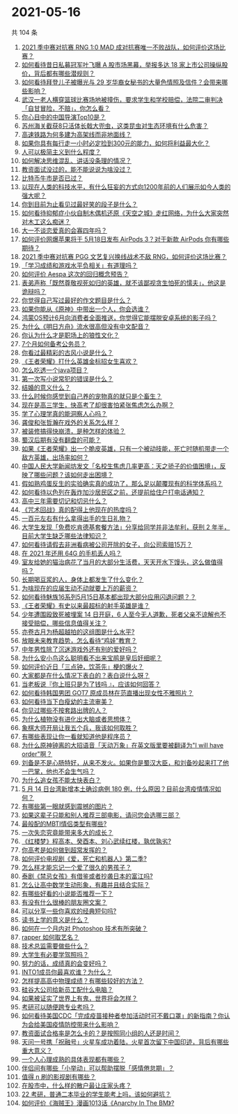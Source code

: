 # 2021-05-16

共 104 条

<!-- BEGIN -->
<!-- 最后更新时间 Sun May 16 2021 12:15:08 GMT+0800 (China Standard Time) -->

1. [2021 季中赛对抗赛 RNG 1:0 MAD
   成对抗赛唯一不败战队，如何评价这场比赛？](https://www.zhihu.com/question/459644598)
2. [如何看待昔日私募冠军叶飞曝 A 股市场黑幕，举报多达 18
   家上市公司操纵股价，背后都有哪些潜规则？](https://www.zhihu.com/question/459558051)
3. [如何看待拜登儿子被曝光与 29
   岁华裔女秘书的大量色情照及信件？会带来哪些影响？](https://www.zhihu.com/question/458657086)
4. [武汉一老人横穿篮球比赛场地被撞伤，要求学生和学校赔偿，法院二审判决「自甘冒险，不赔」，你怎么看？](https://www.zhihu.com/question/458886791)
5. [你心目中的中国导演Top10是？](https://www.zhihu.com/question/314257835)
6. [苏州海关截获8只活体长戟大兜虫，这类昆虫对生态环境有什么危害？](https://www.zhihu.com/question/459391470)
7. [高速铁路为何多建为高架线而非地面线？](https://www.zhihu.com/question/308170553)
8. [如果你具有每行走一小时必定捡到300元的能力，如何将利益最大化？](https://www.zhihu.com/question/439876862)
9. [人可以极简主义到什么程度？](https://www.zhihu.com/question/313020218)
10. [如何解决思维混乱、讲话没条理的情况？](https://www.zhihu.com/question/30173526)
11. [教资面试没过的，能不能说说为啥没过？](https://www.zhihu.com/question/459023684)
12. [比特币牛市是否已过？](https://www.zhihu.com/question/452808080)
13. [以现在人类的科技水平，有什么狂妄的方式向1200年前的人们展示如今人类的强大呢？](https://www.zhihu.com/question/456628031)
14. [你到目前为止看见过最好笑的段子是什么？](https://www.zhihu.com/question/297417967)
15. [如何看待抑郁症小伙自制木偶机还原《天空之城》走红网络，为什么大家突然对木工这么痴迷？](https://www.zhihu.com/question/459454868)
16. [大一不谈恋爱真的会寡四年吗？](https://www.zhihu.com/question/453236394)
17. [如何评价网爆苹果将于 5月18日发布 AirPods 3？对于新款 AirPods
    你有哪些期待？](https://www.zhihu.com/question/459436442)
18. [2021 季中赛对抗赛 PGG 文艺复兴换线战术不敌
    RNG，如何评价这场比赛？](https://www.zhihu.com/question/459612622)
19. [「学习成绩和游戏水平负相关」有道理吗？](https://www.zhihu.com/question/459296389)
20. [如何评价 Aespa 这次的回归概念预告？](https://www.zhihu.com/question/459521240)
21. [表弟声称「既然尊敬视死如归的英雄，就不该鄙视贪生怕死的懦夫」，他这是诡辩吗？](https://www.zhihu.com/question/459177318)
22. [你觉得自己写过最好的作文题目是什么？](https://www.zhihu.com/question/354965203)
23. [如果你能从《原神》中带出一个人，你会选谁？](https://www.zhihu.com/question/459304668)
24. [鸿蒙OS预计6月向消费者全面推送，你觉得它能摆脱安卓系统的影子吗？](https://www.zhihu.com/question/458183232)
25. [为什么《明日方舟》流水很高但没有中文配音？](https://www.zhihu.com/question/456723907)
26. [你认为什么才是职场上的狼性文化？](https://www.zhihu.com/question/459550053)
27. [7个月如何备考公务员？](https://www.zhihu.com/question/453217326)
28. [你看过最精彩的古风小说是什么？](https://www.zhihu.com/question/34680815)
29. [《王者荣耀》打什么英雄金标招女生喜欢？](https://www.zhihu.com/question/458540709)
30. [怎么吃透一个java项目？](https://www.zhihu.com/question/422346147)
31. [第一次写小说常犯的错误是什么？](https://www.zhihu.com/question/412175351)
32. [结婚的意义什么？](https://www.zhihu.com/question/458425888)
33. [什么时候你感觉到自己养的宠物真的就只是个畜生？](https://www.zhihu.com/question/344278401)
34. [现在是高三学生，快高考了却很害怕紧张焦虑怎么办啊？](https://www.zhihu.com/question/311063042)
35. [学了心理学真的能洞察人心吗？](https://www.zhihu.com/question/455174188)
36. [龚俊和张哲瀚在戏外的关系怎么样？](https://www.zhihu.com/question/453758769)
37. [被装修搞得快崩溃，是种怎样的体验？](https://www.zhihu.com/question/450122843)
38. [蜀汉后期有没有翻盘的可能？](https://www.zhihu.com/question/408230820)
39. [如果《王者荣耀》出一个脆皮英雄，只有一个被动技能，死亡时随机带走一个敌方英雄，出场率如何？](https://www.zhihu.com/question/459413105)
40. [中国人民大学新闻坊发文「名校生焦虑几率更高：天之骄子的价值困境」，反映了哪些问题？该如何走出困境？](https://www.zhihu.com/question/459560350)
41. [假如熟鸡蛋反生的实验确实真的成功了，那么足以颠覆现有的科学体系吗？](https://www.zhihu.com/question/456677213)
42. [如何看待以色列在轰炸加沙居民区之前，还提前给住户打电话通知？](https://www.zhihu.com/question/459381446)
43. [高中三年需要切记和切忌什么？](https://www.zhihu.com/question/64843570)
44. [《咒术回战》真的配得上他现在的热度吗？](https://www.zhihu.com/question/444766202)
45. [一百元左右有什么拿得出手的生日礼物？](https://www.zhihu.com/question/333123808)
46. [大学生发现「免费吃肯德基套餐方法」分享给同学并非法牟利，获刑 2
    年半，目前大学生缺乏哪些法律知识？](https://www.zhihu.com/question/458862596)
47. [如何看待请假去非洲看病被公司开除的女子，向公司索赔15万？](https://www.zhihu.com/question/459337590)
48. [在 2021 年还用 64G 的手机丢人吗？](https://www.zhihu.com/question/459213190)
49. [室友给她的猫治病花了当月的大部分生活费，天天开水下馒头，这么做值得吗？](https://www.zhihu.com/question/458055949)
50. [长期喝豆浆的人，身体上都发生了什么变化？](https://www.zhihu.com/question/382035677)
51. [为啥现在的应届生动不动就要上万的薪资？](https://www.zhihu.com/question/457279173)
52. [如何看待魅族16系列5月15日基本都出现大部分应用闪退问题？？](https://www.zhihu.com/question/459492278)
53. [《王者荣耀》有史以来最超标的射手英雄是谁？](https://www.zhihu.com/question/458538827)
54. [少年遭围殴致死被埋案 14 日开庭，6
    人至今无人道歉，死者父亲不谅解也不接受赔偿，哪些信息值得关注？](https://www.zhihu.com/question/459368723)
55. [亦卷古月为杨超越拍的这组图是什么水平?](https://www.zhihu.com/question/459282561)
56. [放眼未来教育趋势，怎么看待“鸡娃”教育？](https://www.zhihu.com/question/442769785)
57. [中年男性除了沉迷游戏外还有别的爱好吗？](https://www.zhihu.com/question/459226864)
58. [为什么安小鸟这么聪明看不出来宝鹃是皇后奸细呢？](https://www.zhihu.com/question/338703838)
59. [如何评价近日「三点钟，饮茶先」梗的爆火？](https://www.zhihu.com/question/459087204)
60. [大家都是在什么情况下表白的？表白说什么呀？](https://www.zhihu.com/question/49203402)
61. [当老板说『你上班只是为了钱吗 』，应该如何回答？](https://www.zhihu.com/question/459271480)
62. [如何看待韩国男团 GOT7 原成员林在范直播出现女性不雅照片？](https://www.zhihu.com/question/459375130)
63. [如何看待当下白瘦幼的主流审美？](https://www.zhihu.com/question/63812554)
64. [你见过哪些不按套路出牌的人？](https://www.zhihu.com/question/60343827)
65. [为什么植物没有进化出大脑或者思想体？](https://www.zhihu.com/question/437474056)
66. [象棋大师开局让我五个兵，我该如何取胜？](https://www.zhihu.com/question/458811041)
67. [有哪些表现让你一看就知道他是程序员？](https://www.zhihu.com/question/453277901)
68. [为什么原神钟离的大招语音「天动万象」在英文版里要被翻译为"I will have
    order"啊？](https://www.zhihu.com/question/454824234)
69. [刘备是不是心肠特好，从来不发火。如果你是蜀汉大臣，和刘备吵起来打了他一巴掌，他也不会生气吗？](https://www.zhihu.com/question/458945663)
70. [为什么追女孩不能太快表白？](https://www.zhihu.com/question/354110420)
71. [5 月 14 日台湾新增本土确诊病例 180
    例，什么原因？目前台湾疫情情况如何？](https://www.zhihu.com/question/459531944)
72. [有哪些第一眼就感到震撼的图片？](https://www.zhihu.com/question/38178765)
73. [如果这辈子只能和别人推荐三部电影，请问您会选哪三部？](https://www.zhihu.com/question/444313984)
74. [最般配的MBTI情侣类型有哪些?](https://www.zhihu.com/question/428375844)
75. [一次失恋究竟能带来多大的成长？](https://www.zhihu.com/question/364747959)
76. [《红楼梦》程高本、癸酉本、刘心武续红楼，孰优孰劣?](https://www.zhihu.com/question/459185982)
77. [你高考是如何做到超常发挥的？](https://www.zhihu.com/question/278979830)
78. [如何评价电视剧《爱，死亡和机器人》第二季?](https://www.zhihu.com/question/392099994)
79. [怎么样才能忘记一个爱了很久的男孩子？](https://www.zhihu.com/question/456958265)
80. [泰剧《禁忌女孩》有借鉴或者抄袭日本的富江吗?](https://www.zhihu.com/question/372621639)
81. [怎么让高中数学生动形象，有趣并且结合实际？](https://www.zhihu.com/question/457752589)
82. [有哪些好看的小说能否推荐一下？](https://www.zhihu.com/question/443077169)
83. [有没有什么很棒的朋友圈文案？](https://www.zhihu.com/question/314092494)
84. [可以分享一些你喜欢的经典短句吗?](https://www.zhihu.com/question/454951591)
85. [读书上学的意义是什么？](https://www.zhihu.com/question/457826127)
86. [如何在一个月内对 Photoshop 技术有所突破？](https://www.zhihu.com/question/39164259)
87. [rapper 如何取艺名？](https://www.zhihu.com/question/453353784)
88. [技术总监需要做些什么？](https://www.zhihu.com/question/291798716)
89. [大学生有必要学驾照吗？](https://www.zhihu.com/question/323177845)
90. [努力的话，成绩真的会变好吗？](https://www.zhihu.com/question/451605083)
91. [INTO1成员你最喜欢谁？为什么？](https://www.zhihu.com/question/459155590)
92. [怎样提高高中物理成绩？有哪些较好的方法？](https://www.zhihu.com/question/20300295)
93. [硅谷大公司给新员工配什么电脑？](https://www.zhihu.com/question/46739077)
94. [如果被证实了世界上有鬼，世界将会怎样？](https://www.zhihu.com/question/405528524)
95. [考研可以随便跨专业考吗？](https://www.zhihu.com/question/401955144)
96. [如何看待美国CDC「完成疫苗接种者参加活动时可不戴口罩」的新指南？你认为会给美国疫情防控带来什么影响？](https://www.zhihu.com/question/459397574)
97. [教资面试合格率是怎么卡的？是按照同小组的人还是时间？](https://www.zhihu.com/question/458641210)
98. [天问一号携「祝融号」火星车成功着陆，火星首次留下中国印迹，背后有哪些重大意义？](https://www.zhihu.com/question/459371819)
99. [一个人心理成熟的具体表现都有哪些？](https://www.zhihu.com/question/37018317)
100. [伴侣间有哪些「小举动」可以帮助摆脱「感情倦怠期」？](https://www.zhihu.com/question/458700530)
101. [值得 n 刷的影视剧有哪些？](https://www.zhihu.com/question/452689050)
102. [在股市中，什么样的散户最让庄家头疼？](https://www.zhihu.com/question/316561088)
103. [22 考研，普通二本毕业的学生能考上吗，该如何避坑？](https://www.zhihu.com/question/459381933)
104. [如何评价《海贼王》漫画1013话《Anarchy In The
     BM》?](https://www.zhihu.com/question/459215291)

<!-- END -->
